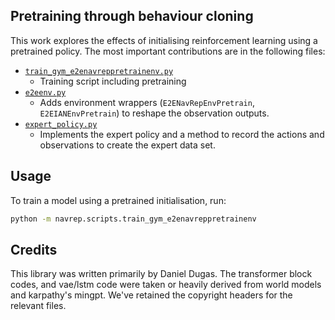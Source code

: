 ## Pretraining through behaviour cloning
This work explores the effects of initialising reinforcement learning using a pretrained policy. The most important contributions are in the following files:

- [`train_gym_e2enavreppretrainenv.py`](navrep/scripts/train_gym_e2enavreppretrainenv.py)
  - Training script including pretraining
- [`e2eenv.py`](navrep/envs/e2eenv.py)
  - Adds environment wrappers (`E2ENavRepEnvPretrain`, `E2EIANEnvPretrain`) to reshape the observation outputs.
- [`expert_policy.py`](navrep/tools/expert_policy.py)
  - Implements the expert policy and a method to record the actions and observations to create the expert data set.

## Usage
To train a model using a pretrained initialisation, run:
```bash
python -m navrep.scripts.train_gym_e2enavreppretrainenv
```

## Credits

This library was written primarily by Daniel Dugas. The transformer block codes, and vae/lstm code were taken or heavily derived from world models and karpathy's mingpt. We've retained the copyright headers for the relevant files.
